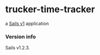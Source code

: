 # trucker-time-tracker

a [Sails v1](https://sailsjs.com) application


### Version info

Sails v1.2.3.


